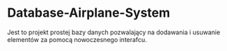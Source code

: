 # Database-Airplane-System
<p><img align="right" scr="https://github.com/Bluefish5/Database-Airplane-System/blob/main/work.gif"/></p>
Jest to projekt prostej bazy danych pozwalający na dodawania i usuwanie elementów za pomocą nowoczesnego interafcu.
